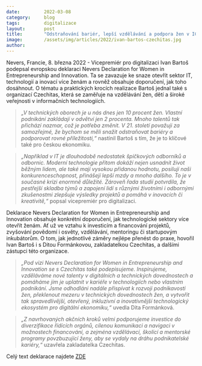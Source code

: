 ```yaml
---
date:         2022-03-08
category:     blog
tags:         digitalizace   
layout:       post
title:        "Odstraňování bariér, lepší vzdělávání a podpora žen v ICT oblasti. Vicepremiér Ivan Bartoš podepsal evropskou deklaraci"
image:        /assets/img/articles/2022/ivan-bartos-czechitas.jpg
author:       
---
```


Nevers, Francie, 8. března 2022 - Vicepremiér pro digitalizaci Ivan Bartoš podepsal evropskou deklaraci Nevers Declaration for Women in Entrepreneurship and Innovation. Ta se zavazuje ke snaze otevřít sektor IT, technologií a inovací více ženám a rovněž obsahuje doporučení, jak toho dosáhnout. O tématu a praktických krocích realizace Bartoš jednal také s organizací Czechitas, která se zaměřuje na vzdělávání žen, dětí a široké veřejnosti v informačních technologiích.

> *„V technických oborech je u nás dnes jen 10 procent žen. Vlastní podnikání zakládají v odvětví jen 2 procenta. Mnoho talentů tak přichází nazmar, což je potřeba změnit. V 21. století považuji za samozřejmé, že bychom se měli snažit odstraňovat bariéry a podporovat rovné příležitosti,“* nastínil Bartoš s tím, že je to klíčové také pro českou ekonomiku. 

> *„Například v IT je dlouhodobě nedostatek špičkových odborníků a odbornic. Moderní technologie přitom dokáží nejen usnadnit život běžným lidem, ale také mají vysokou přidanou hodnotu, posilují naši konkurenceschopnost, přinášejí lepší mzdy a mnoho dalšího. To je v současné krizi enormně důležité. Zároveň řada studií potvrdila, že pestřejší skladba týmů a zapojení lidí s různými životními i odbornými zkušenostmi zlepšuje výsledky projektů a pomáhá v inovacích či kreativitě,“* popsal vicepremiér pro digitalizaci. 

Deklarace Nevers Declaration for Women in Entrepreneurship and Innovation obsahuje konkrétní doporučení, jak technologické sektory více otevřít ženám. Ať už ve vztahu k investicím a financování projektů, zvyšování povědomí i osvěty, vzdělávání, mentoringu či startupovým inkubátorům. O tom, jak jednotlivé záměry nejlépe přenést do praxe, hovořil Ivan Bartoš i s Ditou Formánkovou, zakladatelkou Czechitas, a dalšími zástupci této organizace. 

> *„Pod vizi Nevers Declaration for Women in Entrepreneurship and Innovation se s Czechitas také podepisujeme. Inspirujeme, vzděláváme nové talenty v digitálních a technických dovednostech a pomáháme jim je uplatnit v kariéře v technologiích nebo vlastním podnikání. Jsme odhodláni nadále přispívat k rozvoji podnikavosti žen, překlenout mezeru v technických dovednostech žen, a vytvořit tak spravedlivější, otevřený, inkluzivní a inovativnější technologický ekosystém pro digitální ekonomiku,“* uvedla Dita Formánková. 

> *„Z navrhovaných akčních kroků velmi podporujeme investice do diverzifikace řídících orgánů, cílenou komunikaci a navigaci v možnostech financování, a zejména vzdělávací, školící a mentorské programy povzbuzující ženy, aby se vydaly na dráhu podnikatelské kariéry,“* uzavřela zakladatelka Czechitas. 


Celý text deklarace najdete [ZDE](https://minefi.hosting.augure.com/Augure_Minefi/r/ContenuEnLigne/Download?id=14CF2020-83F2-481B-9D5F-C1B72FB923EC&filename=3019%20-%20Nevers%20Declaration%20for%20Women%20in%20Entrepreneurship%20and%20Innovation.pdf)
